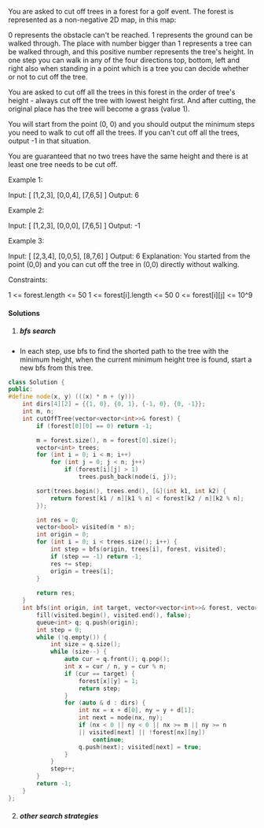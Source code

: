 You are asked to cut off trees in a forest for a golf event. The forest is represented as a non-negative 2D map, in this map:

0 represents the obstacle can't be reached.
1 represents the ground can be walked through.
The place with number bigger than 1 represents a tree can be walked through, and this positive number represents the tree's height.
In one step you can walk in any of the four directions top, bottom, left and right also when standing in a point which is a tree you can decide whether or not to cut off the tree.

You are asked to cut off all the trees in this forest in the order of tree's height - always cut off the tree with lowest height first. And after cutting, the original place has the tree will become a grass (value 1).

You will start from the point (0, 0) and you should output the minimum steps you need to walk to cut off all the trees. If you can't cut off all the trees, output -1 in that situation.

You are guaranteed that no two trees have the same height and there is at least one tree needs to be cut off.

Example 1:

Input: 
[
 [1,2,3],
 [0,0,4],
 [7,6,5]
]
Output: 6
 

Example 2:

Input: 
[
 [1,2,3],
 [0,0,0],
 [7,6,5]
]
Output: -1
 

Example 3:

Input: 
[
 [2,3,4],
 [0,0,5],
 [8,7,6]
]
Output: 6
Explanation: You started from the point (0,0) and you can cut off the tree in (0,0) directly without walking.
 

Constraints:

1 <= forest.length <= 50
1 <= forest[i].length <= 50
0 <= forest[i][j] <= 10^9

#### Solutions

1. ##### bfs search

- In each step, use bfs to find the shorted path to the tree with the minimum height, when the current minimum height tree is found, start a new bfs from this tree.

```c++
class Solution {
public:
#define node(x, y) (((x) * n + (y)))
    int dirs[4][2] = {{1, 0}, {0, 1}, {-1, 0}, {0, -1}};
    int m, n;
    int cutOffTree(vector<vector<int>>& forest) {
        if (forest[0][0] == 0) return -1;

        m = forest.size(), n = forest[0].size();
        vector<int> trees;
        for (int i = 0; i < m; i++)
            for (int j = 0; j < n; j++)
                if (forest[i][j] > 1)
                    trees.push_back(node(i, j));

        sort(trees.begin(), trees.end(), [&](int k1, int k2) {
            return forest[k1 / n][k1 % n] < forest[k2 / n][k2 % n];
        });

        int res = 0;
        vector<bool> visited(m * n);
        int origin = 0;
        for (int i = 0; i < trees.size(); i++) {
            int step = bfs(origin, trees[i], forest, visited);
            if (step == -1) return -1;
            res += step;
            origin = trees[i];
        }
        
        return res;
    }
    int bfs(int origin, int target, vector<vector<int>>& forest, vector<bool> & visited) {
        fill(visited.begin(), visited.end(), false);
        queue<int> q; q.push(origin);
        int step = 0;
        while (!q.empty()) {
            int size = q.size();
            while (size--) {
                auto cur = q.front(); q.pop();
                int x = cur / n, y = cur % n;
                if (cur == target) {
                    forest[x][y] = 1;
                    return step;
                }
                for (auto & d : dirs) {
                    int nx = x + d[0], ny = y + d[1];
                    int next = node(nx, ny);
                    if (nx < 0 || ny < 0 || nx >= m || ny >= n 
                    || visited[next] || !forest[nx][ny])
                        continue;
                    q.push(next); visited[next] = true;
                }
            }
            step++;
        }
        return -1;
    }
};
```

2. ##### other search strategies
